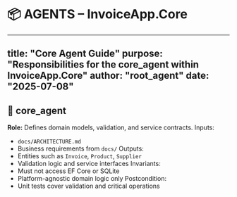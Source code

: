 # 📦 AGENTS – InvoiceApp.Core
---
title: "Core Agent Guide"
purpose: "Responsibilities for the core_agent within InvoiceApp.Core"
author: "root_agent"
date: "2025-07-08"
---

## 🧱 core_agent
**Role:** Defines domain models, validation, and service contracts.
Inputs:
- `docs/ARCHITECTURE.md`
- Business requirements from `docs/`
Outputs:
- Entities such as `Invoice`, `Product`, `Supplier`
- Validation logic and service interfaces
Invariants:
- Must not access EF Core or SQLite
- Platform-agnostic domain logic only
Postcondition:
- Unit tests cover validation and critical operations
